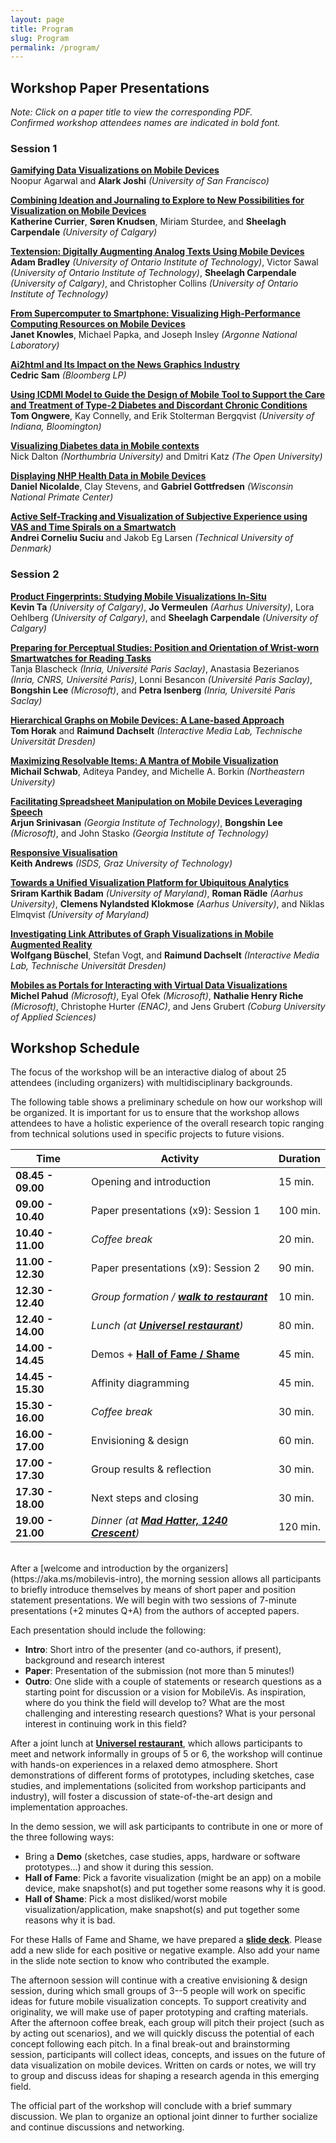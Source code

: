 ```yaml
---
layout: page
title: Program
slug: Program
permalink: /program/
---
```



## Workshop Paper Presentations

*Note: Click on a paper title to view the corresponding PDF.* 
<br>*Confirmed workshop attendees names are indicated in bold font.*

### Session 1 

**[Gamifying Data Visualizations on Mobile Devices](../assets/mobilevis2018_paper_9.pdf)**
<br>Noopur Agarwal and __Alark Joshi__ *(University of San Francisco)*

**[Combining Ideation and Journaling to Explore to New Possibilities for Visualization on Mobile Devices](../assets/mobilevis2018_paper_19.pdf)**
<br>__Katherine Currier__, __Søren Knudsen__, Miriam Sturdee, and __Sheelagh Carpendale__ *(University of Calgary)*

**[Textension: Digitally Augmenting Analog Texts Using Mobile Devices](../assets/mobilevis2018_paper_5.pdf)**
<br>__Adam Bradley__ *(University of Ontario Institute of Technology)*, Victor Sawal *(University of Ontario Institute of Technology)*, __Sheelagh Carpendale__ *(University of Calgary)*, and Christopher Collins *(University of Ontario Institute of Technology)*

**[From Supercomputer to Smartphone: Visualizing High-Performance Computing Resources on Mobile Devices](../assets/mobilevis2018_paper_7.pdf)**
<br>__Janet Knowles__, Michael Papka, and Joseph Insley *(Argonne National Laboratory)*

**[Ai2html and Its Impact on the News Graphics Industry](../assets/mobilevis2018_paper_20.pdf)**
<br>__Cedric Sam__ *(Bloomberg LP)*

**[Using ICDMI Model to Guide the Design of Mobile Tool to Support the Care and Treatment of Type-2 Diabetes and Discordant Chronic Conditions](../assets/mobilevis2018_paper_6.pdf)**
<br>__Tom Ongwere__, Kay Connelly, and Erik Stolterman Bergqvist *(University of Indiana, Bloomington)*

**[Visualizing Diabetes data in Mobile contexts](../assets/mobilevis2018_paper_8.pdf)**
<br>Nick Dalton *(Northumbria University)* and Dmitri Katz *(The Open University)*

**[Displaying NHP Health Data in Mobile Devices](../assets/mobilevis2018_paper_14.pdf)**
<br>__Daniel Nicolalde__, Clay Stevens, and __Gabriel Gottfredsen__ *(Wisconsin National Primate Center)*

**[Active Self-Tracking and Visualization of Subjective Experience using VAS and Time Spirals on a Smartwatch](../assets/mobilevis2018_paper_16.pdf)**
<br>__Andrei Corneliu Suciu__ and Jakob Eg Larsen *(Technical University of Denmark)*

### Session 2

**[Product Fingerprints: Studying Mobile Visualizations In-Situ](../assets/mobilevis2018_paper_2.pdf)**
<br>__Kevin Ta__ *(University of Calgary)*, __Jo Vermeulen__ *(Aarhus University)*, Lora Oehlberg *(University of Calgary)*, and __Sheelagh Carpendale__ *(University of Calgary)*

**[Preparing for Perceptual Studies: Position and Orientation of Wrist-worn Smartwatches for Reading Tasks](../assets/mobilevis2018_paper_11.pdf)**
<br>Tanja Blascheck *(Inria, Université Paris Saclay)*, Anastasia Bezerianos *(Inria, CNRS, Université Paris)*, Lonni Besancon *(Université Paris Saclay)*, __Bongshin Lee__ *(Microsoft)*, and __Petra Isenberg__ *(Inria, Université Paris Saclay)*

**[Hierarchical Graphs on Mobile Devices: A Lane-based Approach](../assets/mobilevis2018_paper_1.pdf)**
<br>__Tom Horak__ and __Raimund Dachselt__ *(Interactive Media Lab, Technische Universität Dresden)*

**[Maximizing Resolvable Items: A Mantra of Mobile Visualization](../assets/mobilevis2018_paper_10.pdf)**
<br>__Michail Schwab__, Aditeya Pandey, and Michelle A. Borkin *(Northeastern University)*

**[Facilitating Spreadsheet Manipulation on Mobile Devices Leveraging Speech](../assets/mobilevis2018_paper_15.pdf)**
<br>__Arjun Srinivasan__ *(Georgia Institute of Technology)*, __Bongshin Lee__ *(Microsoft)*, and John Stasko *(Georgia Institute of Technology)*

**[Responsive Visualisation](../assets/mobilevis2018_paper_4.pdf)**
<br>__Keith Andrews__ *(ISDS, Graz University of Technology)*

**[Towards a Unified Visualization Platform for Ubiquitous Analytics](../assets/mobilevis2018_paper_13.pdf)**
<br>__Sriram Karthik Badam__ *(University of Maryland)*, __Roman Rädle__ *(Aarhus University)*, __Clemens Nylandsted Klokmose__ *(Aarhus University)*, and Niklas Elmqvist *(University of Maryland)*

**[Investigating Link Attributes of Graph Visualizations in Mobile Augmented Reality](../assets/mobilevis2018_paper_12.pdf)**
<br>__Wolfgang Büschel__, Stefan Vogt, and __Raimund Dachselt__ *(Interactive Media Lab, Technische Universität Dresden)*

**[Mobiles as Portals for Interacting with Virtual Data Visualizations](../assets/mobilevis2018_paper_18.pdf)**
<br>__Michel Pahud__ *(Microsoft)*, Eyal Ofek *(Microsoft)*, __Nathalie Henry Riche__ *(Microsoft)*, Christophe Hurter *(ENAC)*, and Jens Grubert *(Coburg University of Applied Sciences)*

## Workshop Schedule

The focus of the workshop will be an interactive dialog of about 25 attendees (including organizers) with multidisciplinary backgrounds. 

The following table shows a preliminary schedule on how our workshop will be organized. It is important for us to ensure that the workshop allows attendees to have a holistic experience of the overall research topic ranging from technical solutions used in specific projects to future visions.

| **Time** 	          | Activity            	                | Duration 	|
|------------------   |-------------------------------------	|---------	|
| **08.45 - 09.00** 	| Opening and introduction            	| 15 min. 	|
| **09.00 - 10.40** 	| Paper presentations (x9): Session 1   | 100 min. 	|
| **10.40 - 11.00** 	| *Coffee break*                        | 20 min. 	|
| **11.00 - 12.30** 	| Paper presentations (x9): Session 2   | 90 min. 	|
| **12.30 - 12.40** 	| *Group formation / **[walk to restaurant](https://goo.gl/maps/pkvAbz5JzJu)***| 10 min. 	|
| **12.40 - 14.00** 	| *Lunch (at **[Universel restaurant](https://goo.gl/maps/pkvAbz5JzJu)**)*              	| 80 min. 	|
| **14.00 - 14.45** 	| Demos + **[Hall of Fame / Shame](https://aka.ms/mobile-fame-shame)**       	| 45 min. 	|
| **14.45 - 15.30** 	| Affinity diagramming                	| 45 min. 	|
| **15.30 - 16.00** 	| *Coffee break*                        | 30 min. 	|
| **16.00 - 17.00** 	| Envisioning & design                	| 60 min. 	|
| **17.00 - 17.30** 	| Group results & reflection           	| 30 min. 	|
| **17.30 - 18.00** 	| Next steps and closing        	      | 30 min. 	|
| **19.00 - 21.00** 	| *Dinner (at **[Mad Hatter, 1240 Crescent](https://goo.gl/maps/7614vnML61J2)**)* | 120 min. 	|

<br>
After a [welcome and introduction by the organizers](https://aka.ms/mobilevis-intro), the morning session allows all participants to briefly introduce themselves by means of short paper and position statement presentations. We will begin with two sessions of 7-minute presentations (+2 minutes Q+A) from the authors of accepted papers. 

Each presentation should include the following: 
-	**Intro**: Short intro of the presenter (and co-authors, if present), background and research interest 
-	**Paper**: Presentation of the submission (not more than 5 minutes!) 
-	**Outro**: One slide with a couple of statements or research questions as a starting point for discussion or a vision for MobileVis. As inspiration, where do you think the field will develop to? What are the most challenging and interesting research questions? What is your personal interest in continuing work in this field? 

After a joint lunch at **[Universel restaurant](https://goo.gl/maps/pkvAbz5JzJu)**, which allows participants to meet and network informally in groups of 5 or 6, the workshop will continue with hands-on experiences in a relaxed demo atmosphere. Short demonstrations of different forms of prototypes, including sketches, case studies, and implementations (solicited from workshop participants and industry), will foster a discussion of state-of-the-art design and implementation approaches.

In the demo session, we will ask participants to contribute in one or more of the three following ways: 
-	Bring a **Demo** (sketches, case studies, apps, hardware or software prototypes…) and show it during this session. 
-	**Hall of Fame**: Pick a favorite visualization (might be an app) on a mobile device, make snapshot(s) and put together some reasons why it is good. 
-	**Hall of Shame**: Pick a most disliked/worst mobile visualization/application, make snapshot(s) and put together some reasons why it is bad. 

For these Halls of Fame and Shame, we have prepared a **[slide deck](https://docs.google.com/presentation/d/1ZhDJUTvg6djt37i4aADAVyh9Wb8kFDkSCLvB8trjOtk/edit?usp=sharing)**. Please add a new slide for each positive or negative example. Also add your name in the slide note section to know who contributed the example. 

The afternoon session will continue with a creative envisioning & design session, during which small groups of 3--5 people will work on specific ideas for future mobile visualization concepts. To support creativity and originality, we will make use of paper prototyping and crafting materials. After the afternoon coffee break, each group will pitch their project (such as by acting out scenarios), and we will quickly discuss the potential of each concept following each pitch. In a final break-out and brainstorming session, participants will collect ideas, concepts, and issues on the future of data visualization on mobile devices. Written on cards or notes, we will try to group and discuss ideas for shaping a research agenda in this emerging field.

The official part of the workshop will conclude with a brief summary discussion. We plan to organize an optional joint dinner to further socialize and continue discussions and networking.